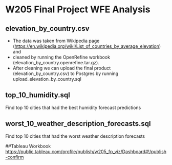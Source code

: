 # W205 Final Project WFE Analysis

## elevation_by_country.csv
- The data was taken from Wikipedia page (https://en.wikipedia.org/wiki/List_of_countries_by_average_elevation) and 
- cleaned by running the OpenRefine workbook (elevation_by_country.openrefine.tar.gz).
- After cleaning we can upload the final product (elevation_by_country.csv) to Postgres by running upload_elevation_by_country.sql

## top_10_humidity.sql
Find top 10 cities that had the best humidity forecast predictions

## worst_10_weather_description_forecasts.sql
Find top 10 cities that had the worst weather description forecasts

##Tableau Workbook 
https://public.tableau.com/profile/publish/w205_fp_viz/Dashboard#!/publish-confirm